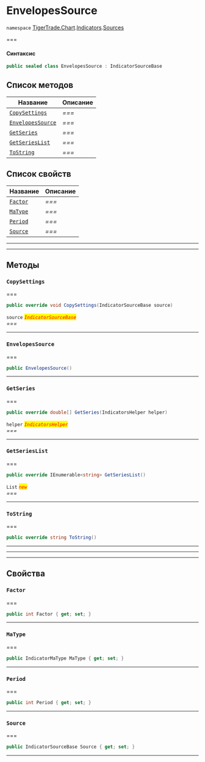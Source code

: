 # EnvelopesSource

`namespace` [TigerTrade.Chart](../../../../).[Indicators](../).[Sources](./)

\===

#### Синтаксис

```csharp
public sealed class EnvelopesSource : IndicatorSourceBase
```

## Список методов

| Название                                                          | Описание |
| ----------------------------------------------------------------- | -------- |
| [`CopySettings`](envelopessource.cs.md#method-copysettings)       | _===_    |
| [`EnvelopesSource`](envelopessource.cs.md#method-envelopessource) | _===_    |
| [`GetSeries`](envelopessource.cs.md#method-getseries)             | _===_    |
| [`GetSeriesList`](envelopessource.cs.md#method-getserieslist)     | _===_    |
| [`ToString`](envelopessource.cs.md#method-tostring)               | _===_    |

## Список свойств

| Название                                          | Описание |
| ------------------------------------------------- | -------- |
| [`Factor`](envelopessource.cs.md#property-factor) | _===_    |
| [`MaType`](envelopessource.cs.md#property-matype) | _===_    |
| [`Period`](envelopessource.cs.md#property-period) | _===_    |
| [`Source`](envelopessource.cs.md#property-source) | _===_    |

***

***

## Методы

### `CopySettings` <a href="#method-copysettings" id="method-copysettings"></a>

\===

```csharp
public override void CopySettings(IndicatorSourceBase source)
```

`source` _<mark style="color:red;">`IndicatorSourceBase`</mark>_\
_===_

***

### `EnvelopesSource` <a href="#method-envelopessource" id="method-envelopessource"></a>

\===

```csharp
public EnvelopesSource()
```

***

### `GetSeries` <a href="#method-getseries" id="method-getseries"></a>

\===

```csharp
public override double[] GetSeries(IndicatorsHelper helper)
```

`helper` _<mark style="color:red;">`IndicatorsHelper`</mark>_\
_===_

***

### `GetSeriesList` <a href="#method-getserieslist" id="method-getserieslist"></a>

\===

```csharp
public override IEnumerable<string> GetSeriesList()
```

`List` _<mark style="color:red;">`new`</mark>_\
_===_

***

### `ToString` <a href="#method-tostring" id="method-tostring"></a>

\===

```csharp
public override string ToString()
```

***

***

***

## Свойства

### `Factor` <a href="#property-factor" id="property-factor"></a>

\===

```csharp
public int Factor { get; set; }
```

***

### `MaType` <a href="#property-matype" id="property-matype"></a>

\===

```csharp
public IndicatorMaType MaType { get; set; }
```

***

### `Period` <a href="#property-period" id="property-period"></a>

\===

```csharp
public int Period { get; set; }
```

***

### `Source` <a href="#property-source" id="property-source"></a>

\===

```csharp
public IndicatorSourceBase Source { get; set; }
```

***
